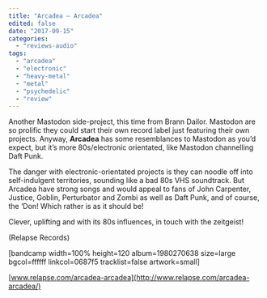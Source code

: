 ```yaml
---
title: "Arcadea – Arcadea"
edited: false
date: "2017-09-15"
categories:
  - "reviews-audio"
tags:
  - "arcadea"
  - "electronic"
  - "heavy-metal"
  - "metal"
  - "psychedelic"
  - "review"
---
```


Another Mastodon side-project, this time from Brann Dailor. Mastodon are so prolific they could start their own record label just featuring their own projects. Anyway, **Arcadea** has some resemblances to Mastodon as you’d expect, but it’s more 80s/electronic orientated, like Mastodon channelling Daft Punk.

The danger with electronic-orientated projects is they can noodle off into self-indulgent territories, sounding like a bad 80s VHS soundtrack. But Arcadea have strong songs and would appeal to fans of John Carpenter, Justice, Goblin, Perturbator and Zombi as well as Daft Punk, and of course, the ‘Don! Which rather is as it should be!

Clever, uplifting and with its 80s influences, in touch with the zeitgeist!

(Relapse Records)

\[bandcamp width=100% height=120 album=1980270638 size=large bgcol=ffffff linkcol=0687f5 tracklist=false artwork=small\]

[www.relapse.com/arcadea-arcadea](http://www.relapse.com/arcadea-arcadea/)
